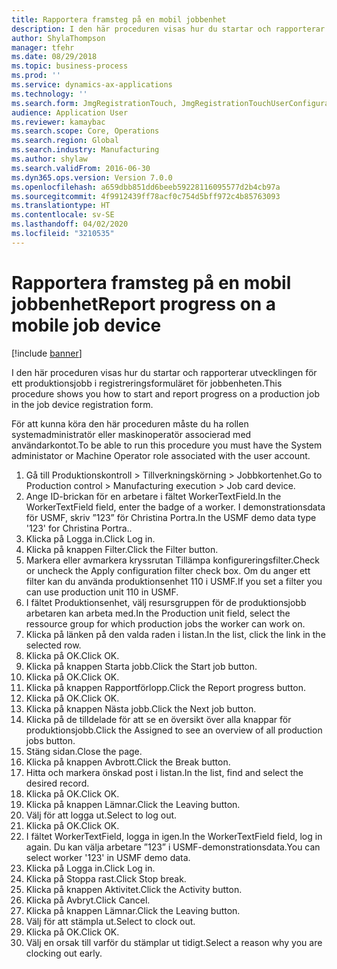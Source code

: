 ```yaml
---
title: Rapportera framsteg på en mobil jobbenhet
description: I den här proceduren visas hur du startar och rapporterar utvecklingen för ett produktionsjobb i registreringsformuläret för jobbenheten.
author: ShylaThompson
manager: tfehr
ms.date: 08/29/2018
ms.topic: business-process
ms.prod: ''
ms.service: dynamics-ax-applications
ms.technology: ''
ms.search.form: JmgRegistrationTouch, JmgRegistrationTouchUserConfiguration, JmgRegistrationTouchStart, JmgRegistrationTouchReportFeedback, JmgRegistrationTouchAssignedJobs, JmgRegistrationTouchBreak, JmgRegistrationTouchLeave, JmgRegistrationTouchIndirectActivity, JmgDialogForm
audience: Application User
ms.reviewer: kamaybac
ms.search.scope: Core, Operations
ms.search.region: Global
ms.search.industry: Manufacturing
ms.author: shylaw
ms.search.validFrom: 2016-06-30
ms.dyn365.ops.version: Version 7.0.0
ms.openlocfilehash: a659dbb851dd6beeb59228116095577d2b4cb97a
ms.sourcegitcommit: 4f9912439ff78acf0c754d5bff972c4b85763093
ms.translationtype: HT
ms.contentlocale: sv-SE
ms.lasthandoff: 04/02/2020
ms.locfileid: "3210535"
---
```

# <a name="report-progress-on-a-mobile-job-device"></a><span data-ttu-id="acdbd-103">Rapportera framsteg på en mobil jobbenhet</span><span class="sxs-lookup"><span data-stu-id="acdbd-103">Report progress on a mobile job device</span></span>

[!include [banner](../../includes/banner.md)]

<span data-ttu-id="acdbd-104">I den här proceduren visas hur du startar och rapporterar utvecklingen för ett produktionsjobb i registreringsformuläret för jobbenheten.</span><span class="sxs-lookup"><span data-stu-id="acdbd-104">This procedure shows you how to start and report progress on a production job in the job device registration form.</span></span>



<span data-ttu-id="acdbd-105">För att kunna köra den här proceduren måste du ha rollen systemadministratör eller maskinoperatör associerad med användarkontot.</span><span class="sxs-lookup"><span data-stu-id="acdbd-105">To be able to run this procedure you must have the System administator or Machine Operator role associated with the user account.</span></span>

1. <span data-ttu-id="acdbd-106">Gå till Produktionskontroll > Tillverkningskörning > Jobbkortenhet.</span><span class="sxs-lookup"><span data-stu-id="acdbd-106">Go to Production control > Manufacturing execution > Job card device.</span></span>
2. <span data-ttu-id="acdbd-107">Ange ID-brickan för en arbetare i fältet WorkerTextField.</span><span class="sxs-lookup"><span data-stu-id="acdbd-107">In the WorkerTextField field, enter the badge of a worker.</span></span> <span data-ttu-id="acdbd-108">I demonstrationsdata för USMF, skriv ”123” för Christina Portra.</span><span class="sxs-lookup"><span data-stu-id="acdbd-108">In the USMF demo data type '123' for Christina Portra..</span></span>
3. <span data-ttu-id="acdbd-109">Klicka på Logga in.</span><span class="sxs-lookup"><span data-stu-id="acdbd-109">Click Log in.</span></span>
4. <span data-ttu-id="acdbd-110">Klicka på knappen Filter.</span><span class="sxs-lookup"><span data-stu-id="acdbd-110">Click the Filter button.</span></span>
5. <span data-ttu-id="acdbd-111">Markera eller avmarkera kryssrutan Tillämpa konfigureringsfilter.</span><span class="sxs-lookup"><span data-stu-id="acdbd-111">Check or uncheck the Apply configuration filter check box.</span></span> <span data-ttu-id="acdbd-112">Om du anger ett filter kan du använda produktionsenhet 110 i USMF.</span><span class="sxs-lookup"><span data-stu-id="acdbd-112">If you set a filter you can use production unit 110 in USMF.</span></span>
6. <span data-ttu-id="acdbd-113">I fältet Produktionsenhet, välj resursgruppen för de produktionsjobb arbetaren kan arbeta med.</span><span class="sxs-lookup"><span data-stu-id="acdbd-113">In the Production unit field, select the ressource group for which production jobs the worker can work on.</span></span>
7. <span data-ttu-id="acdbd-114">Klicka på länken på den valda raden i listan.</span><span class="sxs-lookup"><span data-stu-id="acdbd-114">In the list, click the link in the selected row.</span></span>
8. <span data-ttu-id="acdbd-115">Klicka på OK.</span><span class="sxs-lookup"><span data-stu-id="acdbd-115">Click OK.</span></span>
9. <span data-ttu-id="acdbd-116">Klicka på knappen Starta jobb.</span><span class="sxs-lookup"><span data-stu-id="acdbd-116">Click the Start job button.</span></span>
10. <span data-ttu-id="acdbd-117">Klicka på OK.</span><span class="sxs-lookup"><span data-stu-id="acdbd-117">Click OK.</span></span>
11. <span data-ttu-id="acdbd-118">Klicka på knappen Rapportförlopp.</span><span class="sxs-lookup"><span data-stu-id="acdbd-118">Click the Report progress button.</span></span>
12. <span data-ttu-id="acdbd-119">Klicka på OK.</span><span class="sxs-lookup"><span data-stu-id="acdbd-119">Click OK.</span></span>
13. <span data-ttu-id="acdbd-120">Klicka på knappen Nästa jobb.</span><span class="sxs-lookup"><span data-stu-id="acdbd-120">Click the Next job button.</span></span>
14. <span data-ttu-id="acdbd-121">Klicka på de tilldelade för att se en översikt över alla knappar för produktionsjobb.</span><span class="sxs-lookup"><span data-stu-id="acdbd-121">Click the Assigned to see an overview of all production jobs button.</span></span>
15. <span data-ttu-id="acdbd-122">Stäng sidan.</span><span class="sxs-lookup"><span data-stu-id="acdbd-122">Close the page.</span></span>
16. <span data-ttu-id="acdbd-123">Klicka på knappen Avbrott.</span><span class="sxs-lookup"><span data-stu-id="acdbd-123">Click the Break button.</span></span>
17. <span data-ttu-id="acdbd-124">Hitta och markera önskad post i listan.</span><span class="sxs-lookup"><span data-stu-id="acdbd-124">In the list, find and select the desired record.</span></span>
18. <span data-ttu-id="acdbd-125">Klicka på OK.</span><span class="sxs-lookup"><span data-stu-id="acdbd-125">Click OK.</span></span>
19. <span data-ttu-id="acdbd-126">Klicka på knappen Lämnar.</span><span class="sxs-lookup"><span data-stu-id="acdbd-126">Click the Leaving button.</span></span>
20. <span data-ttu-id="acdbd-127">Välj för att logga ut.</span><span class="sxs-lookup"><span data-stu-id="acdbd-127">Select to log out.</span></span>
21. <span data-ttu-id="acdbd-128">Klicka på OK.</span><span class="sxs-lookup"><span data-stu-id="acdbd-128">Click OK.</span></span>
22. <span data-ttu-id="acdbd-129">I fältet WorkerTextField, logga in igen.</span><span class="sxs-lookup"><span data-stu-id="acdbd-129">In the WorkerTextField field, log in again.</span></span> <span data-ttu-id="acdbd-130">Du kan välja arbetare ”123” i USMF-demonstrationsdata.</span><span class="sxs-lookup"><span data-stu-id="acdbd-130">You can select worker '123' in USMF demo data.</span></span>
23. <span data-ttu-id="acdbd-131">Klicka på Logga in.</span><span class="sxs-lookup"><span data-stu-id="acdbd-131">Click Log in.</span></span>
24. <span data-ttu-id="acdbd-132">Klicka på Stoppa rast.</span><span class="sxs-lookup"><span data-stu-id="acdbd-132">Click Stop break.</span></span>
25. <span data-ttu-id="acdbd-133">Klicka på knappen Aktivitet.</span><span class="sxs-lookup"><span data-stu-id="acdbd-133">Click the Activity button.</span></span>
26. <span data-ttu-id="acdbd-134">Klicka på Avbryt.</span><span class="sxs-lookup"><span data-stu-id="acdbd-134">Click Cancel.</span></span>
27. <span data-ttu-id="acdbd-135">Klicka på knappen Lämnar.</span><span class="sxs-lookup"><span data-stu-id="acdbd-135">Click the Leaving button.</span></span>
28. <span data-ttu-id="acdbd-136">Välj för att stämpla ut.</span><span class="sxs-lookup"><span data-stu-id="acdbd-136">Select to clock out.</span></span>
29. <span data-ttu-id="acdbd-137">Klicka på OK.</span><span class="sxs-lookup"><span data-stu-id="acdbd-137">Click OK.</span></span>
30. <span data-ttu-id="acdbd-138">Välj en orsak till varför du stämplar ut tidigt.</span><span class="sxs-lookup"><span data-stu-id="acdbd-138">Select a reason why you are clocking out early.</span></span>

